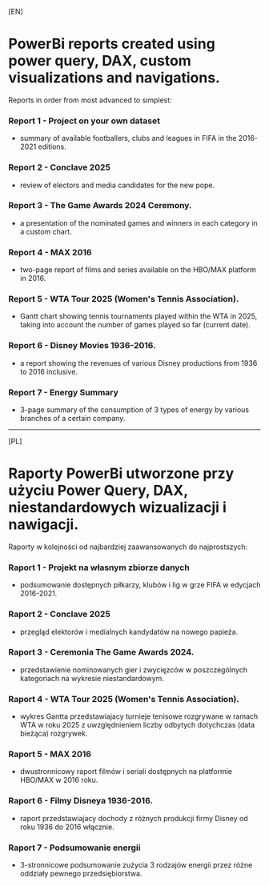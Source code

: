 [EN]

# PowerBi reports created using power query, DAX, custom visualizations and navigations.

Reports in order from most advanced to simplest:

### Report 1 - Project on your own dataset
- summary of available footballers, clubs and leagues in FIFA in the 2016-2021 editions.

### Report 2 - Conclave 2025
- review of electors and media candidates for the new pope.

### Report 3 - The Game Awards 2024 Ceremony.
- a presentation of the nominated games and winners in each category in a custom chart.

### Report 4 - MAX 2016
- two-page report of films and series available on the HBO/MAX platform in 2016.

### Report 5 - WTA Tour 2025 (Women's Tennis Association).
- Gantt chart showing tennis tournaments played within the WTA in 2025, taking into account the number of games played so far (current date).

### Report 6 - Disney Movies 1936-2016.
- a report showing the revenues of various Disney productions from 1936 to 2016 inclusive.

### Report 7 - Energy Summary
- 3-page summary of the consumption of 3 types of energy by various branches of a certain company.

__________

[PL]

# Raporty PowerBi utworzone przy użyciu Power Query, DAX, niestandardowych wizualizacji i nawigacji.

Raporty w kolejności od najbardziej zaawansowanych do najprostszych:

### Raport 1 - Projekt na własnym zbiorze danych 
- podsumowanie dostępnych piłkarzy, klubów i lig w grze FIFA w edycjach 2016-2021.

### Raport 2 - Conclave 2025
- przegląd elektorów i medialnych kandydatów na nowego papieża.

### Raport 3 - Ceremonia The Game Awards 2024.
- przedstawienie nominowanych gier i zwycięzców w poszczególnych kategoriach na wykresie niestandardowym.

### Raport 4 - WTA Tour 2025 (Women's Tennis Association).
- wykres Gantta przedstawiajacy turnieje tenisowe rozgrywane w ramach WTA w roku 2025 z uwzględnieniem liczby odbytych dotychczas (data bieżąca) rozgrywek.

### Raport 5 - MAX 2016
- dwustronnicowy raport filmów i seriali dostępnych na platformie HBO/MAX w 2016 roku.

### Raport 6 - Filmy Disneya 1936-2016.
- raport przedstawiajacy dochody z różnych produkcji firmy Disney od roku 1936 do 2016 włącznie.

### Raport 7 - Podsumowanie energii
- 3-stronnicowe podsumowanie zużycia 3 rodzajów energii przez różne oddziały pewnego przedsiębiorstwa.
